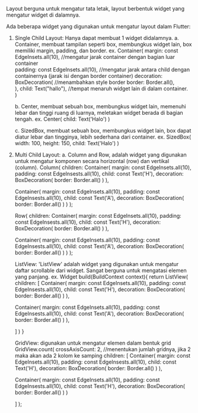 Layout berguna untuk mengatur tata letak, layout berbentuk widget yang mengatur widget di dalamnya.

Ada beberapa widget yang digunakan untuk mengatur layout dalam Flutter:

1. Single Child Layout: Hanya dapat membuat 1 widget didalamnya.
   a. Container, membuat tampilan seperti box, membungkus widget lain, box memiliki margin, padding, dan border.
   ex. Container(
   margin: const EdgeInsets.all(10), //mengatur jarak container dengan bagian luar container  
    padding: const EdgeInsets.all(10), //mengatur jarak antara child dengan containernya (jarak isi dengan border container)
   decoration: BoxDecoration( //menambahkan style border
   border: Border.all(),  
    ),
   child: Text("hallo"), //tempat menaruh widget lain di dalam container.  
    )

   b. Center, membuat sebuah box, membungkus widget lain, memenuhi lebar dan tinggi ruang di luarnya, meletakan widget berada di bagian tengah.
   ex. Center(
   child: Text('Halo')
   )

   c. SizedBox, membuat sebuah box, membungkus widget lain, box dapat diatur lebar dan tingginya, lebih sederhana dari container.
   ex. SizedBox(
   width: 100,
   height: 150,
   child: Text('Halo')
   )

2. Multi Child Layout:
   a. Column and Row, adalah widget yang digunakan untuk mengatur komponen secara horizontal (row) dan vertikal (column).
   Column(
   children:
   Container(
   margin: const EdgeInsets.all(10),
   padding: const EdgeInsests.all(10),
   child: const Text('H'),
   decoration: BoxDecoration(
   border: Border.all()
   )
   ),

   Container(
   margin: const EdgeInsets.all(10),
   padding: const EdgeInsests.all(10),
   child: const Text('A'),
   decoration: BoxDecoration(
   border: Border.all()
   )
   )
   );

   Row(
   children:
   Container(
   margin: const EdgeInsets.all(10),
   padding: const EdgeInsests.all(10),
   child: const Text('H'),
   decoration: BoxDecoration(
   border: Border.all()
   )
   ),

   Container(
   margin: const EdgeInsets.all(10),
   padding: const EdgeInsests.all(10),
   child: const Text('A'),
   decoration: BoxDecoration(
   border: Border.all()
   )
   )
   );

   ListView: 'ListView' adalah widget yang digunakan untuk mengatur daftar scrollable dari widget. Sangat berguna untuk mengatasi elemen yang panjang.
   ex. Widget build(BuildContext context){
   return ListView(
   children: [
   Container(
   margin: const EdgeInsets.all(10),
   padding: const EdgeInsests.all(10),
   child: const Text('H'),
   decoration: BoxDecoration(
   border: Border.all()
   )
   ),

   Container(
   margin: const EdgeInsets.all(10),
   padding: const EdgeInsests.all(10),
   child: const Text('A'),
   decoration: BoxDecoration(
   border: Border.all()
   )
   ),

   ]
   )
   }

   GridView: digunakan untuk mengatur elemen dalam bentuk grid
   GridView.count(
   crossAxisCount: 2, //menentukan jumlah gridnya, jika 2 maka akan ada 2 kolom ke samping
   children: [
   Container(
   margin: const EdgeInsets.all(10),
   padding: const EdgeInsests.all(10),
   child: const Text('H'),
   decoration: BoxDecoration(
   border: Border.all()
   )
   ),

   Container(
   margin: const EdgeInsets.all(10),
   padding: const EdgeInsests.all(10),
   child: const Text('H'),
   decoration: BoxDecoration(
   border: Border.all()
   )
   )

   ]
   );
